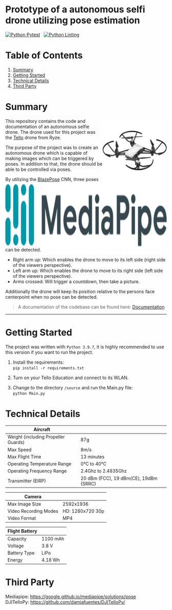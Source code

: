# Prototype of a autonomous selfi drone utilizing pose estimation

[![Python Pytest](https://github.com/Baumwollboebele/autonnomous_selfie_drone/actions/workflows/python_pytest.yml/badge.svg)](https://github.com/Baumwollboebele/autonnomous_selfie_drone/actions/workflows/python_pytest.yml)&nbsp;&nbsp;&nbsp;[![Python Linting](https://github.com/Baumwollboebele/autonnomous_selfie_drone/actions/workflows/python_linting.yml/badge.svg)](https://github.com/Baumwollboebele/autonnomous_selfie_drone/actions/workflows/python_linting.yml)

# Table of Contents

1. [Summary](#summary)
2. [Getting Started](#getting-started)
3. [Technical Details](#tello-drone)
4. [Third Party](#third-party)

# Summary
<p float="left">
<img style="float: right;" src="/images/tello_drone.jpg" height="200"/>
<img style="float: right;" src="/images/mediapipe_small.png" height="200"/>
</p>

This repository contains the code and documentation of an autonomous selfie drone.
The drone used for this project was the [Tello](https://www.ryzerobotics.com/de/tello) drone from Ryze.

The purpose of the project was to create an autonomous drone which is capable of making images which can be triggered by poses.
In addition to that, the drone should be able to be controlled via poses.

By utilizing the [BlazePose](https://arxiv.org/abs/2006.10204) CNN, three poses can be detected.
- Right arm up: Which enables the drone to move to its left side (right side of the viewers perspective).
- Left arm up: Which enables the drone to move to its right side (left side of the viewers perspective).
- Arms crossed: Will trigger a countdown, then take a picture.

Additionally the drone will keep its position relative to the persons face centerpoint when no pose can be detected.

> A documentation of the codebase can be found here: [Documentation](https://baumwollboebele.github.io/autonnomous_selfie_drone/)


<hr/>

# Getting Started

The project was written with `Python 3.9.7`, it is highly recommended to use this version 
if you want to run the project.

1. Install the requirements:</br>
```pip install -r requirements.txt```

2. Turn on your Tello Education and connect to its WLAN.

3. Change to the directory `/source` and run the Main.py file:</br>
```python Main.py```


# Technical Details

| **Aircraft** ||
|-------|--------|
|Weight (including Propeller Guards)| 87g |
|Max Speed| 8m/s |
|Max Flight Time| 13 minutes|
|Operating Temperature Range| 0°C to 40°C|
|Operating Frequency Range| 2.4Ghz to 2.4835Ghz|
|Transmitter (EIRP)| 20 dBm (FCC), 19 dBm(CE), 19dBm (SRRC)

| **Camera** ||
|-------|--------|
|Max Image Size| 2592x1936|
|Video Recording Modes| HD: 1280x720 30p |
|Video Format| MP4|

| **Flight Battery** ||
|-------|--------|
|Capacity| 1100 mAh|
|Voltage|3.8 V|
|Battery Type| LiPo|
|Energy| 4.18 Wh|


# Third Party

Mediapipe:
https://google.github.io/mediapipe/solutions/pose</br>
DJITelloPy:
https://github.com/damiafuentes/DJITelloPy/